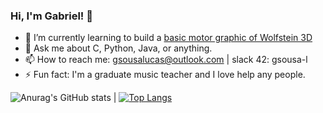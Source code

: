 ### Hi, I'm Gabriel! 👋

- 🌱 I’m currently learning to build a [basic motor graphic of Wolfstein 3D](https://github.com/gabrielsl96/cub3d)
- 💬 Ask me about C, Python, Java, or anything.
- 📫 How to reach me: [gsousalucas@outlook.com](mailto:gsousalucas@outlook.com) | slack 42: gsousa-l
- ⚡ Fun fact: I'm a graduate music teacher and I love help any people.

![Anurag's GitHub stats](https://github-readme-stats.vercel.app/api?username=gabrielsl96&show_icons=true&theme=radical) | [![Top Langs](https://github-readme-stats.vercel.app/api/top-langs/?username=gabrielsl96&layout=compact)](https://github.com/anuraghazra/github-readme-stats)
